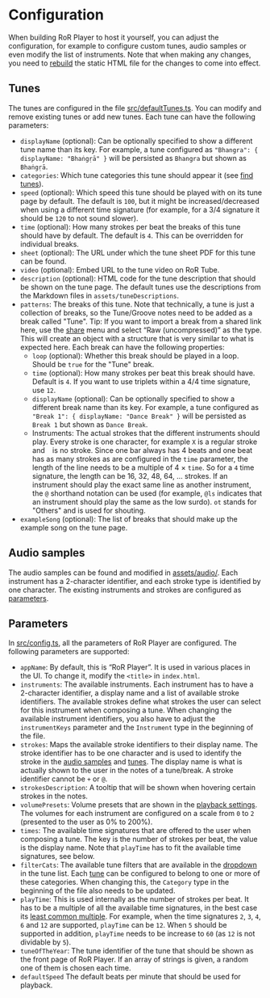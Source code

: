 # Configuration

When building RoR Player to host it yourself, you can adjust the configuration, for example to configure custom tunes, audio samples or even modify the list of instruments. Note that when making any changes, you need to [rebuild](./host.md#standalone) the static HTML file for the changes to come into effect.

## Tunes

The tunes are configured in the file [src/defaultTunes.ts](https://github.com/beatboxjs/ror-player/blob/master/src/defaultTunes.ts). You can modify and remove existing tunes or add new tunes. Each tune can have the following parameters:

* `displayName` (optional): Can be optionally specified to show a different tune name than its key. For example, a tune configured as `"Bhangra": { displayName: "Bhaṅgṛā" }` will be persisted as `Bhangra` but shown as `Bhaṅgṛā`.
* `categories`: Which tune categories this tune should appear it (see [find tunes](../user/listen.md#find-tunes)).
* `speed` (optional): Which speed this tune should be played with on its tune page by default. The default is `100`, but it might be increased/decreased when using a different time signature (for example, for a 3/4 signature it should be `120` to not sound slower).
* `time` (optional): How many strokes per beat the breaks of this tune should have by default. The default is `4`. This can be overridden for individual breaks.
* `sheet` (optional): The URL under which the tune sheet PDF for this tune can be found.
* `video` (optional): Embed URL to the tune video on RoR Tube.
* `description` (optional): HTML code for the tune description that should be shown on the tune page. The default tunes use the descriptions from the Markdown files in `assets/tuneDescriptions`.
* `patterns`: The breaks of this tune. Note that technically, a tune is just a collection of breaks, so the Tune/Groove notes need to be added as a break called "Tune". Tip: If you want to import a break from a shared link here, use the [share](../user/share.md) menu and select “Raw (uncompressed)” as the type. This will create an object with a structure that is very similar to what is expected here. Each break can have the following properties:
	* `loop` (optional): Whether this break should be played in a loop. Should be `true` for the "Tune" break.
	* `time` (optional): How many strokes per beat this break should have. Default is `4`. If you want to use triplets within a 4/4 time signature, use `12`.
	* `displayName` (optional): Can be optionally specified to show a different break name than its key. For example, a tune configured as `"Break 1": { displayName: "Dance Break" }` will be persisted as `Break 1` but shown as `Dance Break`.
	* Instruments: The actual strokes that the different instruments should play. Every stroke is one character, for example `X` is a regular stroke and ` ` is no stroke. Since one bar always has 4 beats and one beat has as many strokes as are configured in the `time` parameter, the length of the line needs to be a multiple of 4 × `time`. So for a `4` time signature, the length can be 16, 32, 48, 64, … strokes. If an instrument should play the exact same line as another instrument, the `@` shorthand notation can be used (for example, `@ls` indicates that an instrument should play the same as the low surdo). `ot` stands for "Others" and is used for shouting.
* `exampleSong` (optional): The list of breaks that should make up the example song on the tune page.

## Audio samples

The audio samples can be found and modified in [assets/audio/](https://github.com/beatboxjs/ror-player/tree/master/assets/audio). Each instrument has a 2-character identifier, and each stroke type is identified by one character. The existing instruments and strokes are configured as [parameters](#parameters).

## Parameters

In [src/config.ts](https://github.com/beatboxjs/ror-player/blob/master/src/config.ts), all the parameters of RoR Player are configured. The following parameters are supported:
* `appName`: By default, this is “RoR Player”. It is used in various places in the UI. To change it, modify the `<title>` in `index.html`.
* `instruments`: The available instruments. Each instrument has to have a 2-character identifier, a display name and a list of available stroke identifiers. The available strokes define what strokes the user can select for this instrument when composing a tune. When changing the available instrument identifiers, you also have to adjust the `instrumentKeys` parameter and the `Instrument` type in the beginning of the file.
* `strokes`: Maps the available stroke identifiers to their display name. The stroke identifier has to be one character and is used to identify the stroke in the [audio samples](#audio-samples) and [tunes](#tunes). The display name is what is actually shown to the user in the notes of a tune/break. A stroke identifier cannot be `+` or `@`.
* `strokesDescription`: A tooltip that will be shown when hovering certain strokes in the notes.
* `volumePresets`: Volume presets that are shown in the [playback settings](../user/listen.md#playback-settings). The volumes for each instrument are configured on a scale from `0` to `2` (presented to the user as 0% to 200%).
* `times`: The available time signatures that are offered to the user when composing a tune. The key is the number of strokes per beat, the value is the display name. Note that `playTime` has to fit the available time signatures, see below.
* `filterCats`: The available tune filters that are available in the [dropdown](../user/listen.md#find-tunes) in the tune list. Each [tune](#tunes) can be configured to belong to one or more of these categories. When changing this, the `Category` type in the beginning of the file also needs to be updated.
* `playTime`: This is used internally as the number of strokes per beat. It has to be a multiple of all the available time signatures, in the best case its [least common multiple](https://en.wikipedia.org/wiki/Least_common_multiple). For example, when the time signatures `2`, `3`, `4`, `6` and `12` are supported, `playTime` can be `12`. When `5` should be supported in addition, `playTime` needs to be increase to `60` (as `12` is not dividable by `5`).
* `tuneOfTheYear`: The tune identifier of the tune that should be shown as the front page of RoR Player. If an array of strings is given, a random one of them is chosen each time.
* `defaultSpeed` The default beats per minute that should be used for playback.